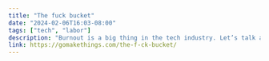 ```yaml
---
title: "The fuck bucket"
date: "2024-02-06T16:03-08:00"
tags: ["tech", "labor"]
description: "Burnout is a big thing in the tech industry. Let’s talk about why, and how to fix it"
link: https://gomakethings.com/the-f-ck-bucket/
---
```

